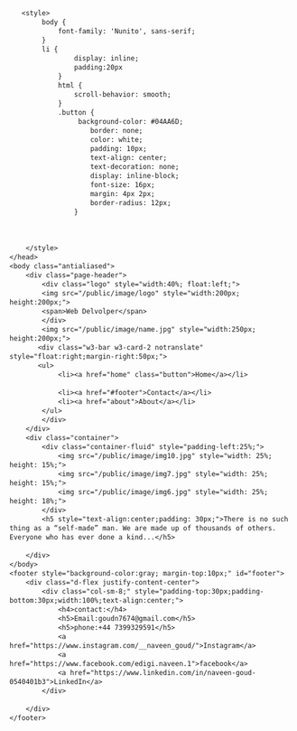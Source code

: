 
<html lang="{{ str_replace('_', '-', app()->getLocale()) }}">
    <head>
        <title>Naveen goud,Edgi</title>
        <meta charset="utf-8">
         <meta name="viewport" content="width=device-width, initial-scale=1">
        <link rel="stylesheet" href="https://maxcdn.bootstrapcdn.com/bootstrap/3.4.1/css/bootstrap.min.css">
        <script src="https://ajax.googleapis.com/ajax/libs/jquery/3.6.0/jquery.min.js"></script>
        <script src="https://maxcdn.bootstrapcdn.com/bootstrap/3.4.1/js/bootstrap.min.js"></script>
        <!-- Fonts -->
        <link href="https://fonts.googleapis.com/css2?family=Nunito:wght@400;600;700&display=swap" rel="stylesheet">

       
       <style>
            body {
                font-family: 'Nunito', sans-serif;
            }
            li {
                    display: inline;
                    padding:20px
                }
                html {
                    scroll-behavior: smooth;
                }
                .button {
                     background-color: #04AA6D;
                        border: none;
                        color: white;
                        padding: 10px;
                        text-align: center;
                        text-decoration: none;
                        display: inline-block;
                        font-size: 16px;
                        margin: 4px 2px;
                        border-radius: 12px;
                    }
            
            
            
        </style>
    </head>
    <body class="antialiased">
        <div class="page-header">
            <div class="logo" style="width:40%; float:left;">
            <img src="/public/image/logo" style="width:200px; height:200px;">
            <span>Web Delvolper</span>
            </div>
            <img src="/public/image/name.jpg" style="width:250px; height:200px;">
           <div class="w3-bar w3-card-2 notranslate" style="float:right;margin-right:50px;">     
           <ul>
                <li><a href="home" class="button">Home</a></li>
                
                <li><a href="#footer">Contact</a></li>
                <li><a href="about">About</a></li>
            </ul>
            </div>
        </div>
        <div class="container">
            <div class="container-fluid" style="padding-left:25%;">
                <img src="/public/image/img10.jpg" style="width: 25%; height: 15%;">
                <img src="/public/image/img7.jpg" style="width: 25%; height: 15%;">
                <img src="/public/image/img6.jpg" style="width: 25%; height: 18%;">    
            </div>
            <h5 style="text-align:center;padding: 30px;">There is no such thing as a “self-made” man. We are made up of thousands of others. Everyone who has ever done a kind...</h5>

        </div>
    </body>
    <footer style="background-color:gray; margin-top:10px;" id="footer">
        <div class="d-flex justify-content-center">
            <div class="col-sm-8;" style="padding-top:30px;padding-bottom:30px;width:100%;text-align:center;">
                <h4>contact:</h4>
                <h5>Email:goudn7674@gmail.com</h5>
                <h5>phone:+44 7399329591</h5>
                <a href="https://www.instagram.com/__naveen_goud/">Instagram</a>
                <a href="https://www.facebook.com/edigi.naveen.1">facebook</a>
                <a href="https://www.linkedin.com/in/naveen-goud-0540401b3">LinkedIn</a>
            </div>
            
        </div>
    </footer>
</html>
